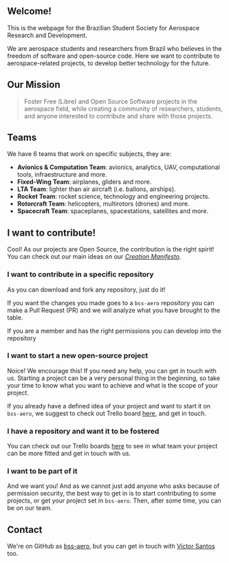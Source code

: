 ## Welcome!

This is the webpage for the Brazilian Student Society for Aerospace Research and Development.

We are aerospace students and researchers from Brazil who believes in the freedom of software and open-source code.
Here we want to contribute to aerospace-related projects, to develop better technology for the future.

## Our Mission

> Foster Free (Libre) and Open Source Software projects in the aerospace field,
> while creating a community of researchers, students, and anyone interested to contribute and share with those projects.

## Teams

We have 6 teams that work on specific subjects, they are:

- **Avionics & Computation Team**: avionics, analytics, UAV, computational tools, infraestructure and more.
- **Fixed-Wing Team**: airplanes, gliders and more.
- **LTA Team**: lighter than air aircraft (i.e. ballons, airships).
- **Rocket Team**: rocket science, technology and engineering projects.
- **Rotorcraft Team**: helicopters, multirotors (drones) and more.
- **Spacecraft Team**: spaceplanes, spacestations, satellites and more.

## I want to contribute!

Cool! As our projects are Open Source, the contribution is the right spirit!
You can check out our main ideas on our _[Creation Manifesto](/manifesto.pdf)_.

### I want to contribute in a specific repository

As you can download and fork any repository, just do it!

If you want the changes you made goes to a `bss-aero` repository
you can make a Pull Request (PR) and we will analyze what you have brought to the table.

If you are a member and has the right permissions you can develop into the repository

### I want to start a new open-source project

Noice! We encourage this! If you need any help, you can get in touch with us.
Starting a project can be a very personal thing in the beginning,
so take your time to know what you want to achieve and what is the scope of your project.

If you already have a defined idea of your project and want to start it on `bss-aero`,
we suggest to check out Trello board [here](https://trello.com/bssaero), and get in touch.

### I have a repository and want it to be fostered

You can check out our Trello boards [here](https://trello.com/bssaero)
to see in what team your project can be more fitted and get in touch with us.

### I want to be part of it

And we want you!
And as we cannot just add anyone who asks because of permission security,
the best way to get in is to start contributing to some projects,
or get your project set in `bss-aero`.
Then, after some time, you can be on our team.

## Contact

We're on GitHub as [bss-aero](https://github.com/bss-aero),
but you can get in touch with [Victor Santos](https://zuckberj.page) too.

